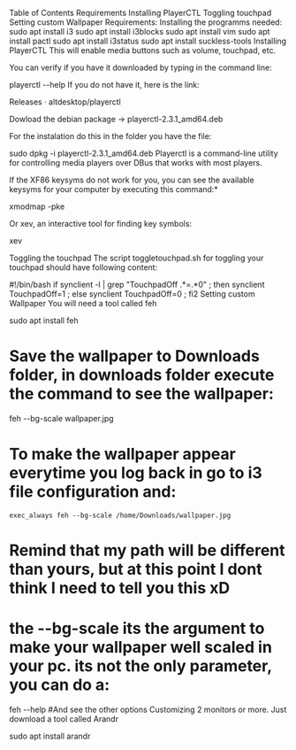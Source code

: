 Table of Contents
Requirements
Installing PlayerCTL
Toggling touchpad
Setting custom Wallpaper
Requirements:
Installing the programms needed:
sudo apt install i3
sudo apt install i3blocks
sudo apt install vim
sudo apt install pactl
sudo apt install i3status 
sudo apt install suckless-tools
Installing PlayerCTL
This will enable media buttons such as volume, touchpad, etc.

You can verify if you have it downloaded by typing in the command line:

playerctl --help
If you do not have it, here is the link:

Releases · altdesktop/playerctl

Dowload the debian package → playerctl-2.3.1_amd64.deb

For the instalation do this in the folder you have the file:

sudo dpkg -i playerctl-2.3.1_amd64.deb
Playerctl is a command-line utility for controlling media players over DBus that works with most players.

If the XF86 keysyms do not work for you, you can see the available keysyms for your computer by executing this command:*

xmodmap -pke

Or xev, an interactive tool for finding key symbols:

xev

Toggling the touchpad
The script toggletouchpad.sh for toggling your touchpad should have following content:

#!/bin/bash
if synclient -l | grep "TouchpadOff .*=.*0" ; then
    synclient TouchpadOff=1 ;
else
    synclient TouchpadOff=0 ;
fi2
Setting custom Wallpaper
You will need a tool called feh

sudo apt install feh
# Save the wallpaper to Downloads folder, in downloads folder execute the command to see the wallpaper:
feh --bg-scale wallpaper.jpg
# To make the wallpaper appear everytime you log back in go to i3 file configuration and:
	exec_always feh --bg-scale /home/Downloads/wallpaper.jpg
# Remind that my path will be different than yours, but at this point I dont think I need to tell you this xD
# the --bg-scale its the argument to make your wallpaper well scaled in your pc. its not the only parameter, you can do a:
feh --help #And see the other options
Customizing 2 monitors or more.
Just download a tool called Arandr

sudo apt install arandr

